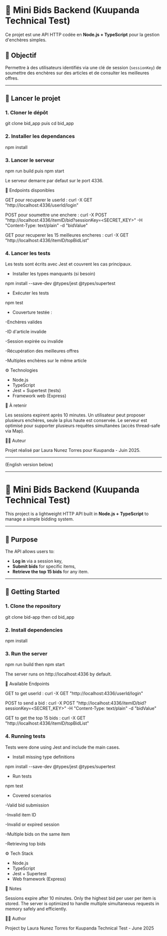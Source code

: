 # 🧠 Mini Bids Backend (Kuupanda Technical Test)

Ce projet est une API HTTP codée en **Node.js + TypeScript** pour la gestion d'enchères simples.

## 🎯 Objectif

Permettre à des utilisateurs identifiés via une clé de session (`sessionKey`) de soumettre des enchères sur des articles et de consulter les meilleures offres.

---

## 🚀 Lancer le projet

### 1. Cloner le dépôt

git clone <url-du-depot> bid_app puis cd bid_app

### 2. Installer les dependances

npm install

### 3. Lancer le serveur

npm run build puis npm start

Le serveur demarre par defaut sur le port 4336.

📮 Endpoints disponibles

GET pour recuperer le userId : curl -X GET "http://localhost:4336/userId/login"

POST pour soumettre une enchere : curl -X POST "http://localhost:4336/itemID/bid?sessionKey=<SECRET_KEY>" -H "Content-Type: text/plain" -d "bidValue"

GET pour recuperer les 15 meilleures encheres : curl -X GET "http://localhost:4336/itemID/topBidList"

### 4. Lancer les tests

Les tests sont écrits avec Jest et couvrent les cas principaux.

+ Installer les types manquants (si besoin)

npm install --save-dev @types/jest @types/supertest

+ Exécuter les tests

npm test

+ Couverture testée :

-Enchères valides

-ID d'article invalide

-Session expirée ou invalide

-Récupération des meilleures offres

-Multiples enchères sur le même article

⚙️ Technologies

- Node.js
- TypeScript
- Jest + Supertest (tests)
- Framework web (Express)

🧠 À retenir

Les sessions expirent après 10 minutes.
Un utilisateur peut proposer plusieurs enchères, seule la plus haute est conservée.
Le serveur est optimisé pour supporter plusieurs requêtes simultanées (accès thread-safe via Map).

👩‍💻 Auteur

Projet réalisé par Laura Nunez Torres pour Kuupanda - Juin 2025.

---

(English version below)

---

# 🧠 Mini Bids Backend (Kuupanda Technical Test)

This project is a lightweight HTTP API built in **Node.js + TypeScript** to manage a simple bidding system.

---

## 🎯 Purpose

The API allows users to:
- **Log in** via a session key,
- **Submit bids** for specific items,
- **Retrieve the top 15 bids** for any item.

---

## 🚀 Getting Started

### 1. Clone the repository

git clone <your-repo-url> bid-app then cd bid_app

### 2. Install dependencies

npm install

### 3. Run the server

npm run build then npm start

The server runs on http://localhost:4336 by default.

📮 Available Endpoints

GET to get userId : curl -X GET "http://localhost:4336/userId/login"

POST to send a bid : curl -X POST "http://localhost:4336/itemID/bid?sessionKey=<SECRET_KEY>" -H "Content-Type: text/plain" -d "bidValue"

GET to get the top 15 bids : curl -X GET "http://localhost:4336/itemID/topBidList"

### 4.  Running tests

Tests were done using Jest and include the main cases.

+ Install missing type definitions

npm install --save-dev @types/jest @types/supertest

+ Run tests

npm test

+ Covered scenarios

-Valid bid submission

-Invalid item ID

-Invalid or expired session

-Multiple bids on the same item

-Retrieving top bids

⚙️ Tech Stack

- Node.js
- TypeScript
- Jest + Supertest
- Web framework (Express)

🧠 Notes

Sessions expire after 10 minutes.
Only the highest bid per user per item is stored.
The server is optimized to handle multiple simultaneous requests in memory safely and efficiently.

👩‍💻 Author

Project by Laura Nunez Torres for Kuupanda Technical Test - June 2025